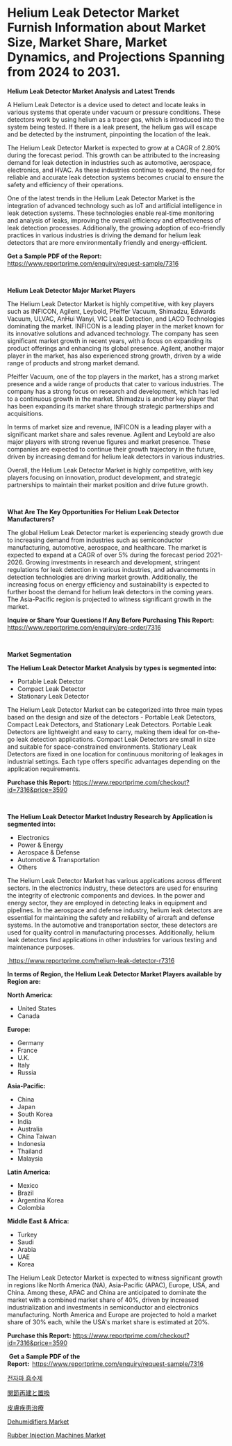 <p><h1>Helium Leak Detector Market Furnish Information about Market Size, Market Share, Market Dynamics, and Projections Spanning from 2024 to 2031.</h1></p><p><strong>Helium Leak Detector Market Analysis and Latest Trends</strong></p>
<p><p>A Helium Leak Detector is a device used to detect and locate leaks in various systems that operate under vacuum or pressure conditions. These detectors work by using helium as a tracer gas, which is introduced into the system being tested. If there is a leak present, the helium gas will escape and be detected by the instrument, pinpointing the location of the leak.</p><p>The Helium Leak Detector Market is expected to grow at a CAGR of 2.80% during the forecast period. This growth can be attributed to the increasing demand for leak detection in industries such as automotive, aerospace, electronics, and HVAC. As these industries continue to expand, the need for reliable and accurate leak detection systems becomes crucial to ensure the safety and efficiency of their operations.</p><p>One of the latest trends in the Helium Leak Detector Market is the integration of advanced technology such as IoT and artificial intelligence in leak detection systems. These technologies enable real-time monitoring and analysis of leaks, improving the overall efficiency and effectiveness of leak detection processes. Additionally, the growing adoption of eco-friendly practices in various industries is driving the demand for helium leak detectors that are more environmentally friendly and energy-efficient.</p></p>
<p><strong>Get a Sample PDF of the Report:&nbsp;</strong> <a href="https://www.reportprime.com/enquiry/request-sample/7316">https://www.reportprime.com/enquiry/request-sample/7316</a></p>
<p>&nbsp;</p>
<p><strong>Helium Leak Detector Major Market Players</strong></p>
<p><p>The Helium Leak Detector Market is highly competitive, with key players such as INFICON, Agilent, Leybold, Pfeiffer Vacuum, Shimadzu, Edwards Vacuum, ULVAC, AnHui Wanyi, VIC Leak Detection, and LACO Technologies dominating the market. INFICON is a leading player in the market known for its innovative solutions and advanced technology. The company has seen significant market growth in recent years, with a focus on expanding its product offerings and enhancing its global presence. Agilent, another major player in the market, has also experienced strong growth, driven by a wide range of products and strong market demand.</p><p>Pfeiffer Vacuum, one of the top players in the market, has a strong market presence and a wide range of products that cater to various industries. The company has a strong focus on research and development, which has led to a continuous growth in the market. Shimadzu is another key player that has been expanding its market share through strategic partnerships and acquisitions.</p><p>In terms of market size and revenue, INFICON is a leading player with a significant market share and sales revenue. Agilent and Leybold are also major players with strong revenue figures and market presence. These companies are expected to continue their growth trajectory in the future, driven by increasing demand for helium leak detectors in various industries.</p><p>Overall, the Helium Leak Detector Market is highly competitive, with key players focusing on innovation, product development, and strategic partnerships to maintain their market position and drive future growth.</p></p>
<p>&nbsp;</p>
<p><strong>What Are The Key Opportunities For Helium Leak Detector Manufacturers?</strong></p>
<p><p>The global Helium Leak Detector market is experiencing steady growth due to increasing demand from industries such as semiconductor manufacturing, automotive, aerospace, and healthcare. The market is expected to expand at a CAGR of over 5% during the forecast period 2021-2026. Growing investments in research and development, stringent regulations for leak detection in various industries, and advancements in detection technologies are driving market growth. Additionally, the increasing focus on energy efficiency and sustainability is expected to further boost the demand for helium leak detectors in the coming years. The Asia-Pacific region is projected to witness significant growth in the market.</p></p>
<p><strong>Inquire or Share Your Questions If Any Before Purchasing This Report:</strong> <a href="https://www.reportprime.com/enquiry/pre-order/7316">https://www.reportprime.com/enquiry/pre-order/7316</a></p>
<p>&nbsp;</p>
<p><strong>Market Segmentation</strong></p>
<p><strong>The Helium Leak Detector Market Analysis by types is segmented into:</strong></p>
<p><ul><li>Portable Leak Detector</li><li>Compact Leak Detector</li><li>Stationary Leak Detector</li></ul></p>
<p><p>The Helium Leak Detector Market can be categorized into three main types based on the design and size of the detectors - Portable Leak Detectors, Compact Leak Detectors, and Stationary Leak Detectors. Portable Leak Detectors are lightweight and easy to carry, making them ideal for on-the-go leak detection applications. Compact Leak Detectors are small in size and suitable for space-constrained environments. Stationary Leak Detectors are fixed in one location for continuous monitoring of leakages in industrial settings. Each type offers specific advantages depending on the application requirements.</p></p>
<p><strong>Purchase this Report:&nbsp;</strong><a href="https://www.reportprime.com/checkout?id=7316&price=3590">https://www.reportprime.com/checkout?id=7316&price=3590</a></p>
<p>&nbsp;</p>
<p><strong>The Helium Leak Detector Market Industry Research by Application is segmented into:</strong></p>
<p><ul><li>Electronics</li><li>Power & Energy</li><li>Aerospace & Defense</li><li>Automotive & Transportation</li><li>Others</li></ul></p>
<p><p>The Helium Leak Detector Market has various applications across different sectors. In the electronics industry, these detectors are used for ensuring the integrity of electronic components and devices. In the power and energy sector, they are employed in detecting leaks in equipment and pipelines. In the aerospace and defense industry, helium leak detectors are essential for maintaining the safety and reliability of aircraft and defense systems. In the automotive and transportation sector, these detectors are used for quality control in manufacturing processes. Additionally, helium leak detectors find applications in other industries for various testing and maintenance purposes.</p></p>
<p><a href="https://www.reportprime.com/helium-leak-detector-r7316">&nbsp;https://www.reportprime.com/helium-leak-detector-r7316</a></p>
<p><strong>In terms of Region, the Helium Leak Detector Market Players available by Region are:</strong></p>
<p>
    <p> <strong> North America: </strong>
        <ul>
            <li>United States</li>
            <li>Canada</li>
        </ul>
        </p> 
    <p> <strong> Europe: </strong>
        <ul>
            <li>Germany</li>
            <li>France</li>
            <li>U.K.</li>
            <li>Italy</li>
            <li>Russia</li>
        </ul>
        </p> 
    <p> <strong> Asia-Pacific: </strong>
        <ul>
            <li>China</li>
            <li>Japan</li>
            <li>South Korea</li>
            <li>India</li>
            <li>Australia</li>
            <li>China Taiwan</li>
            <li>Indonesia</li>
            <li>Thailand</li>
            <li>Malaysia</li>
        </ul>
        </p> 
    <p> <strong> Latin America: </strong>
        <ul>
            <li>Mexico</li>
            <li>Brazil</li>
            <li>Argentina Korea</li>
            <li>Colombia</li>
        </ul>
        </p> 
    <p> <strong> Middle East & Africa: </strong>
        <ul>
            <li>Turkey</li>
            <li>Saudi</li>
            <li>Arabia</li>
            <li>UAE</li>
            <li>Korea</li>
        </ul>
    </p>
    </p>
<p><p>The Helium Leak Detector Market is expected to witness significant growth in regions like North America (NA), Asia-Pacific (APAC), Europe, USA, and China. Among these, APAC and China are anticipated to dominate the market with a combined market share of 40%, driven by increased industrialization and investments in semiconductor and electronics manufacturing. North America and Europe are projected to hold a market share of 30% each, while the USA's market share is estimated at 20%.</p></p>
<p><strong>Purchase this Report: </strong><a href="https://www.reportprime.com/checkout?id=7316&price=3590">https://www.reportprime.com/checkout?id=7316&price=3590</a></p>
<p>&nbsp;<strong>Get a Sample PDF of the Report:&nbsp;&nbsp;</strong><a href="https://www.reportprime.com/enquiry/request-sample/7316">https://www.reportprime.com/enquiry/request-sample/7316</a></p>
<p><strong></strong></p>
<p><p><a href="https://github.com/durgin521/Market-Research-Report-List-1/blob/main/307611472169.md">전자파 흡수제</a></p><p><a href="https://github.com/JerelSchulit20231/Market-Research-Report-List-1/blob/main/638550776380.md">関節再建と置換</a></p><p><a href="https://github.com/NovaStamm2023/Market-Research-Report-List-1/blob/main/360051376379.md">皮膚疾患治療</a></p><p><a href="https://github.com/RosemarieLeffler2023/Market-Research-Report-List-1/blob/main/dehumidifiers-market.md">Dehumidifiers Market</a></p><p><a href="https://github.com/nancykennedykellievqfqt2/Market-Research-Report-List-2/blob/main/rubber-injection-machines-market.md">Rubber Injection Machines Market</a></p></p>